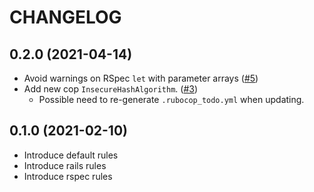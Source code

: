 # CHANGELOG

## 0.2.0 (2021-04-14)
* Avoid warnings on RSpec `let` with parameter arrays ([#5](https://github.com/cobalthq/cobalt-rubocop/pull/5))
* Add new cop `InsecureHashAlgorithm`. ([#3](https://github.com/cobalthq/cobalt-rubocop/pull/3))
  * Possible need to re-generate `.rubocop_todo.yml` when updating.

## 0.1.0 (2021-02-10)
* Introduce default rules
* Introduce rails rules
* Introduce rspec rules
